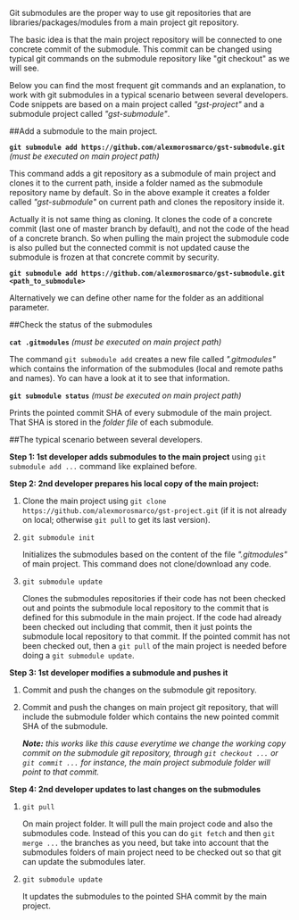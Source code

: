Git submodules are the proper way to use git repositories that are libraries/packages/modules from a main project git repository.

The basic idea is that the main project repository will be connected to one concrete commit of the submodule. This commit can be changed using typical git commands on the submodule repository like "git checkout" as we will see.

Below you can find the most frequent git commands and an explanation, to work with git submodules in a typical scenario between several developers. Code snippets are based on a main project called *"gst-project"* and a submodule project called *"gst-submodule"*.

##Add a submodule to the main project.

**`git submodule add https://github.com/alexmorosmarco/gst-submodule.git`**
*(must be executed on main project path)*

This command adds a git repository as a submodule of main project and clones it to the current path, inside a folder named as the submodule repository name by default. So in the above example it creates a folder called *"gst-submodule"* on current path and clones the repository inside it.

Actually it is not same thing as cloning. It clones the code of a concrete commit (last one of master branch by default), and not the code of the head of a concrete branch. So when pulling the main project the submodule code is also pulled but the connected commit is not updated cause the submodule is frozen at that concrete commit by security.

**`git submodule add https://github.com/alexmorosmarco/gst-submodule.git <path_to_submodule>`**

Alternatively we can define other name for the folder as an additional parameter.

##Check the status of the submodules

**`cat .gitmodules`**
*(must be executed on main project path)*

The command `git submodule add` creates a new file called *".gitmodules"* which contains the information of the submodules (local and remote paths and names). Yo can have a look at it to see that information.

**`git submodule status`**
*(must be executed on main project path)*

Prints the pointed commit SHA of every submodule of the main project. That SHA is stored in the *folder file* of each submodule.

##The typical scenario between several developers.

**Step 1: 1st developer adds submodules to the main project** using `git submodule add ...` command like explained before.

**Step 2: 2nd developer prepares his local copy of the main project:**
  1. Clone the main project using `git clone https://github.com/alexmorosmarco/gst-project.git` (if it is not already on local; otherwise `git pull` to get its last version).
  2. `git submodule init`

     Initializes the submodules based on the content of the file *".gitmodules"* of main project. This command does not clone/download any code.
  3. `git submodule update`

     Clones the submodules repositories if their code has not been checked out and points the submodule local repository to the commit that is defined for this submodule in the main project. If the code had already been checked out including that commit, then it just points the submodule local repository to that commit. If the pointed commit has not been checked out, then a `git pull` of the main project is needed before doing a `git submodule update`.
     
**Step 3: 1st developer modifies a submodule and pushes it**
  1. Commit and push the changes on the submodule git repository.
  2. Commit and push the changes on main project git repository, that will include the submodule folder which contains the new pointed commit SHA of the submodule.
     
     *__Note:__ this works like this cause everytime we change the working copy commit on the submodule git repository, through `git checkout ...` or `git commit ...` for instance, the main project submodule folder will point to that commit.*
  
**Step 4: 2nd developer updates to last changes on the submodules**
  1. `git pull`

      On main project folder. It will pull the main project code and also the submodules code. Instead of this you can do `git fetch` and then `git merge ...` the branches as you need, but take into account that the submodules folders of main project need to be checked out so that git can update the submodules later.
  2. `git submodule update`

     It updates the submodules to the pointed SHA commit by the main project.


